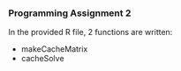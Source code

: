 ### Programming Assignment 2
In the provided R file, 2 functions are written:
* makeCacheMatrix
* cacheSolve

